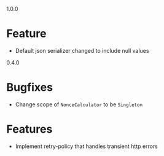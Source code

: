 1.0.0
# Feature
* Default json serializer changed to include null values

0.4.0
# Bugfixes
* Change scope of `NonceCalculator` to be `Singleton`

# Features
* Implement retry-policy that handles transient http errors